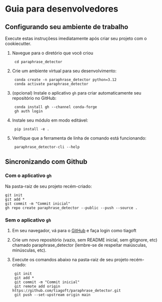 
# Guia para desenvolvedores

## Configurando seu ambiente de trabalho

Execute estas instruçõess imediatamente após criar seu projeto com o cookiecutter.

1. Navegue para o diretório que você criou

        cd paraphrase_detector

2. Crie um ambiente virtual para seu desenvolvimento:

        conda create -n paraphrase_detector python=3.12
        conda activate paraphrase_detector

3. (opcional) Instale o aplicativo `gh` para criar automaticamente seu repositório no GitHub:

        conda install gh --channel conda-forge
        gh auth login

4. Instale seu módulo em modo editável:

        pip install -e .

5. Verifique que a ferramenta de linha de comando está funcionando:

        paraphrase_detector-cli --help

## Sincronizando com Github

### Com o aplicativo `gh`

Na pasta-raiz de seu projeto recém-criado:

    git init
    git add *
    git commit -m "Commit inicial"
    gh repo create paraphrase_detector --public --push --source .

### Sem o aplicativo `gh`

1. Em seu navegador, vá para o [GitHub](https://www.github.com) e faça login como tiagoft
1. Crie um novo repositório (vazio, sem README inicial, sem gitignore, etc) chamado paraphrase_detector (lembre-se de respeitar maiúsculas, minúsculas, etc).
1. Execute os comandos abaixo na pasta-raiz de seu projeto recém-criado:


        git init
        git add *
        git commit -m "Commit inicial"
        git remote add origin https://github.com/tiagoft/paraphrase_detector.git
        git push --set-upstream origin main


